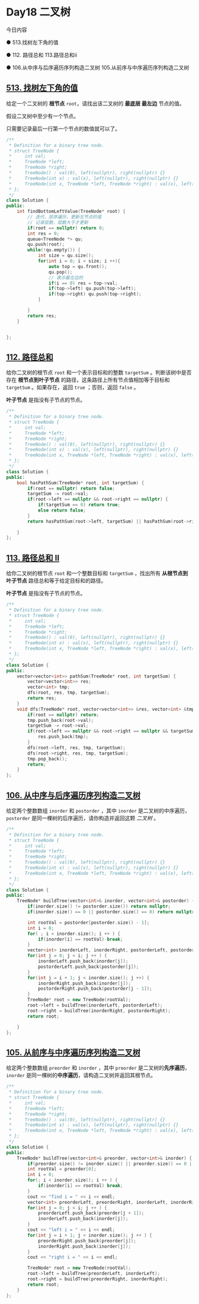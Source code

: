 # Day18 二叉树

今日内容 

● 513.找树左下角的值

 ● 112. 路径总和  113.路径总和ii

● 106.从中序与后序遍历序列构造二叉树 105.从前序与中序遍历序列构造二叉树

## [513. 找树左下角的值](https://leetcode.cn/problems/find-bottom-left-tree-value/description/)

给定一个二叉树的 **根节点** `root`，请找出该二叉树的 **最底层 最左边** 节点的值。

假设二叉树中至少有一个节点。



只需要记录最后一行第一个节点的数值就可以了。

```cpp
/**
 * Definition for a binary tree node.
 * struct TreeNode {
 *     int val;
 *     TreeNode *left;
 *     TreeNode *right;
 *     TreeNode() : val(0), left(nullptr), right(nullptr) {}
 *     TreeNode(int x) : val(x), left(nullptr), right(nullptr) {}
 *     TreeNode(int x, TreeNode *left, TreeNode *right) : val(x), left(left), right(right) {}
 * };
 */
class Solution {
public:
    int findBottomLeftValue(TreeNode* root) {
        // 迭代，层序遍历，更新左节点的值
        // 记录层数，层数大于才更新
        if(root == nullptr) return 0;
        int res = 0;
        queue<TreeNode *> qu;
        qu.push(root);
        while(!qu.empty()) {
            int size = qu.size();
            for(int i = 0; i < size; i ++){
                auto top = qu.front();
                qu.pop();
                // 表示最左边的
                if(i == 0) res = top->val;
                if(top->left) qu.push(top->left);
                if(top->right) qu.push(top->right);
            }

        }
        return res;
    }


};
```

## [112. 路径总和](https://leetcode.cn/problems/path-sum/description/)

给你二叉树的根节点 `root` 和一个表示目标和的整数 `targetSum` 。判断该树中是否存在 **根节点到叶子节点** 的路径，这条路径上所有节点值相加等于目标和 `targetSum` 。如果存在，返回 `true` ；否则，返回 `false` 。

**叶子节点** 是指没有子节点的节点。

```cpp
/**
 * Definition for a binary tree node.
 * struct TreeNode {
 *     int val;
 *     TreeNode *left;
 *     TreeNode *right;
 *     TreeNode() : val(0), left(nullptr), right(nullptr) {}
 *     TreeNode(int x) : val(x), left(nullptr), right(nullptr) {}
 *     TreeNode(int x, TreeNode *left, TreeNode *right) : val(x), left(left), right(right) {}
 * };
 */
class Solution {
public:
    bool hasPathSum(TreeNode* root, int targetSum) {
        if(root == nullptr) return false;
        targetSum -= root->val;
        if(root->left == nullptr && root->right == nullptr) {
            if(targetSum == 0) return true;
            else return false;
        } 
        return hasPathSum(root->left, targetSum) || hasPathSum(root->right, targetSum);
        
    }
};
```



## [113. 路径总和 II](https://leetcode.cn/problems/path-sum-ii/description/)

给你二叉树的根节点 `root` 和一个整数目标和 `targetSum` ，找出所有 **从根节点到叶子节点** 路径总和等于给定目标和的路径。

**叶子节点** 是指没有子节点的节点。

```cpp
/**
 * Definition for a binary tree node.
 * struct TreeNode {
 *     int val;
 *     TreeNode *left;
 *     TreeNode *right;
 *     TreeNode() : val(0), left(nullptr), right(nullptr) {}
 *     TreeNode(int x) : val(x), left(nullptr), right(nullptr) {}
 *     TreeNode(int x, TreeNode *left, TreeNode *right) : val(x), left(left), right(right) {}
 * };
 */
class Solution {
public:
    vector<vector<int>> pathSum(TreeNode* root, int targetSum) {
        vector<vector<int>> res;
        vector<int> tmp;
        dfs(root, res, tmp, targetSum);
        return res;
    }
    void dfs(TreeNode* root, vector<vector<int>> &res, vector<int> &tmp, int targetSum) {   
        if(root == nullptr) return;
        tmp.push_back(root->val);
        targetSum -= root->val;
        if(root->left == nullptr && root->right == nullptr && targetSum == 0) {
            res.push_back(tmp);
        }
        dfs(root->left, res, tmp, targetSum);
        dfs(root->right, res, tmp, targetSum);
        tmp.pop_back();
        return;
    }
};
```



## [106. 从中序与后序遍历序列构造二叉树](https://leetcode.cn/problems/construct-binary-tree-from-inorder-and-postorder-traversal/description/)

给定两个整数数组 `inorder` 和 `postorder` ，其中 `inorder` 是二叉树的中序遍历， `postorder` 是同一棵树的后序遍历，请你构造并返回这颗 *二叉树* 。

```cpp
/**
 * Definition for a binary tree node.
 * struct TreeNode {
 *     int val;
 *     TreeNode *left;
 *     TreeNode *right;
 *     TreeNode() : val(0), left(nullptr), right(nullptr) {}
 *     TreeNode(int x) : val(x), left(nullptr), right(nullptr) {}
 *     TreeNode(int x, TreeNode *left, TreeNode *right) : val(x), left(left), right(right) {}
 * };
 */
class Solution {
public:
    TreeNode* buildTree(vector<int>& inorder, vector<int>& postorder) {
        if(inorder.size() != postorder.size()) return nullptr;
        if(inorder.size() == 0 || postorder.size() == 0) return nullptr;

        int rootVal = postorder[postorder.size() - 1];
        int i = 0;
        for( ; i < inorder.size(); i ++ ) {
            if(inorder[i] == rootVal) break;
        }
        vector<int> inorderLeft, inorderRight, postorderLeft, postorderRight;
        for(int j = 0; j < i; j ++ ) {
            inorderLeft.push_back(inorder[j]);
            postorderLeft.push_back(postorder[j]);
        }
        for(int j = i + 1; j < inorder.size(); j ++) {
            inorderRight.push_back(inorder[j]);
            postorderRight.push_back(postorder[j - 1]);
        }
        TreeNode* root = new TreeNode(rootVal);
        root->left = buildTree(inorderLeft, postorderLeft);
        root->right = buildTree(inorderRight, postorderRight);
        return root;

    }
};
```

## [105. 从前序与中序遍历序列构造二叉树](https://leetcode.cn/problems/construct-binary-tree-from-preorder-and-inorder-traversal/description/)

给定两个整数数组 `preorder` 和 `inorder` ，其中 `preorder` 是二叉树的**先序遍历**， `inorder` 是同一棵树的**中序遍历**，请构造二叉树并返回其根节点。

```cpp
/**
 * Definition for a binary tree node.
 * struct TreeNode {
 *     int val;
 *     TreeNode *left;
 *     TreeNode *right;
 *     TreeNode() : val(0), left(nullptr), right(nullptr) {}
 *     TreeNode(int x) : val(x), left(nullptr), right(nullptr) {}
 *     TreeNode(int x, TreeNode *left, TreeNode *right) : val(x), left(left), right(right) {}
 * };
 */
class Solution {
public:
    TreeNode* buildTree(vector<int>& preorder, vector<int>& inorder) {
        if(preorder.size() != inorder.size() || preorder.size() == 0 || inorder.size() == 0) return nullptr;
        int rootVal = preorder[0];
        int i = 0;
        for(; i < inorder.size(); i ++ ) {
            if(inorder[i] == rootVal) break;
        }
        cout << "find i = " << i << endl;
        vector<int> preorderLeft, preorderRight, inorderLeft, inorderRight;
        for(int j = 0; j < i; j ++ ) {
            preorderLeft.push_back(preorder[j + 1]);
            inorderLeft.push_back(inorder[j]);
        }
        cout << "left i = " << i << endl;
        for(int j = i + 1; j < inorder.size(); j ++ ) {
            preorderRight.push_back(preorder[j]);
            inorderRight.push_back(inorder[j]);
        }
        cout << "right i = " << i << endl;

        TreeNode* root = new TreeNode(rootVal);
        root->left = buildTree(preorderLeft, inorderLeft);
        root->right = buildTree(preorderRight, inorderRight);
        return root;
    }
};
```

